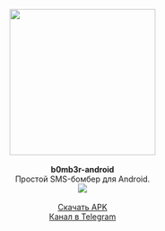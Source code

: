 <p align="center">
  <img width="260" src="https://github.com/kotleni/b0mb3r-android/blob/master/android.jpg?raw=true"></img>
  <br><br>
  <b>b0mb3r-android</b><br>
  Простой SMS-бомбер для Android.
  <br>
  <img src="https://github.com/kotleni/b0mb3r-android/actions/workflows/android.yml/badge.svg"/>
  <br><br>
  <a href="https://github.com/kotleni/b0mb3r-android/releases/">Скачать APK</a>
  <br>
  <a href="https://t.me/b0mb3r_apk">Канал в Telegram</a>
 </p>
